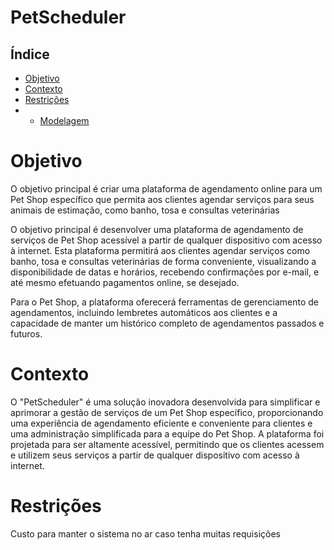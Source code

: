 # PetScheduler

## Índice 
 * [Objetivo](#objetivo) 
 * [Contexto](#Contexto) 
 * [Restrições](#Restrições)
 * * [Modelagem]() 


# Objetivo

O objetivo principal é criar uma plataforma de agendamento online para um Pet Shop específico que permita aos clientes agendar serviços para seus animais de estimação, como banho, tosa e consultas veterinárias 

O objetivo principal é desenvolver uma plataforma de agendamento de serviços de Pet Shop acessível a partir de qualquer dispositivo com acesso à internet. Esta plataforma permitirá aos clientes agendar serviços como banho, tosa e consultas veterinárias de forma conveniente, visualizando a disponibilidade de datas e horários, recebendo confirmações por e-mail, e até mesmo efetuando pagamentos online, se desejado. 

Para o Pet Shop, a plataforma oferecerá ferramentas de gerenciamento de agendamentos, incluindo lembretes automáticos aos clientes e a capacidade de manter um histórico completo de agendamentos passados e futuros. 

# Contexto 

O "PetScheduler" é uma solução inovadora desenvolvida para simplificar e aprimorar a gestão de serviços de um Pet Shop específico, proporcionando uma experiência de agendamento eficiente e conveniente para clientes e uma administração simplificada para a equipe do Pet Shop. A plataforma foi projetada para ser altamente acessível, permitindo que os clientes acessem e utilizem seus serviços a partir de qualquer dispositivo com acesso à internet.

# Restrições 

Custo para manter o sistema no ar caso tenha muitas requisições



